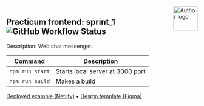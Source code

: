 <!-- https://github.com/mrHoft/middle.messenger.praktikum.yandex -->
<img align="right" width="64" height="64" title="Author logo" src="http://daytec.ru/img/Ranjy-96.svg">

## Practicum frontend: sprint_1 ![GitHub Workflow Status](https://img.shields.io/github/actions/workflow/status/mrHoft/middle.messenger.praktikum.yandex/tests.yml)

Description: Web chat messenger.

| Command | Description |
| --- | --- |
| `npm run start` | Starts local server at 3000 port |
| `npm run build` | Makes a build |

[Deployed example (Netlify)](https://wondrous-bonbon-29bff0.netlify.app/)
 • 
[Design template (Figma)](https://www.figma.com/file/YpmQ1mBlTXOh3uZrmnVP44/Chat_tempate)
